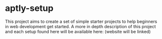 # aptly-setup

This project aims to create a set of simple starter projects to help beginners in web development get started. A more in depth description of this project and each setup found here will be available here: (website will be linked)
